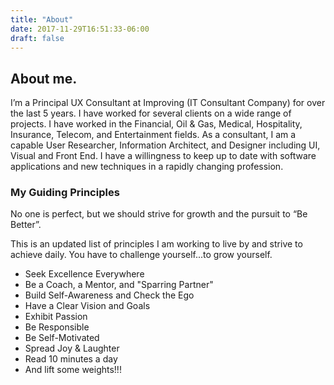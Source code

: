 ```yaml
---
title: "About"
date: 2017-11-29T16:51:33-06:00
draft: false
---
```


## About me.

I’m a Principal UX Consultant at Improving (IT Consultant Company) for over the last 5 years. I have worked for several clients on a wide range of projects. I have worked in the Financial, Oil & Gas, Medical, Hospitality, Insurance, Telecom, and Entertainment fields. As a consultant, I am a capable User Researcher, Information Architect, and Designer including UI, Visual and Front End. I have a willingness to keep up to date with software applications and new techniques in a rapidly changing profession.

### My Guiding Principles

No one is perfect, but we should strive for growth and the pursuit to “Be Better”.

This is an updated list of principles I am working to live by and strive to achieve daily. You have to challenge yourself...to grow yourself.

- Seek Excellence Everywhere
- Be a Coach, a Mentor, and "Sparring Partner"
- Build Self-Awareness and Check the Ego
- Have a Clear Vision and Goals
- Exhibit Passion
- Be Responsible
- Be Self-Motivated
- Spread Joy & Laughter
- Read 10 minutes a day
- And lift some weights!!!
